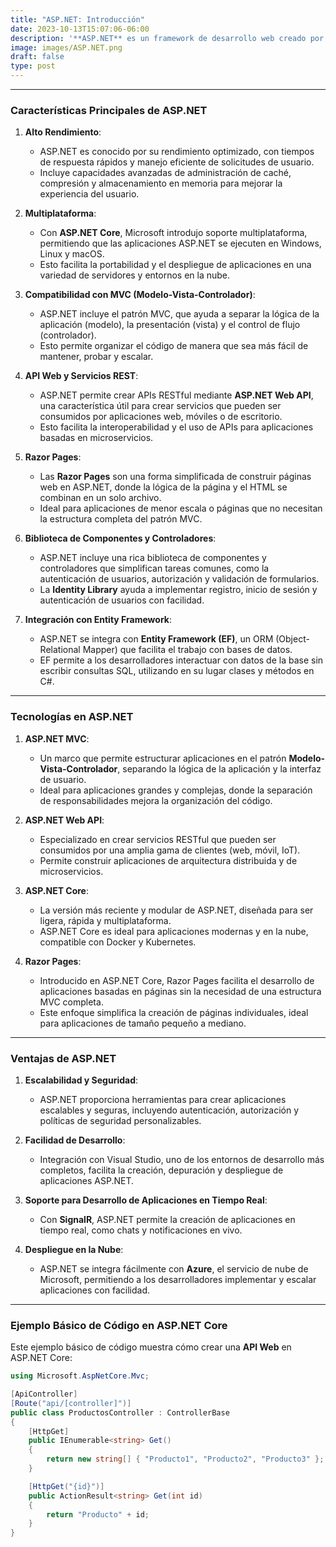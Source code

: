 ```yaml
---
title: "ASP.NET: Introducción"
date: 2023-10-13T15:07:06-06:00
description: '**ASP.NET** es un framework de desarrollo web creado por Microsoft, diseñado para construir aplicaciones web dinámicas, sitios web y servicios. Basado en .NET, ASP.NET permite a los desarrolladores utilizar lenguajes de programación como C# o VB.NET para crear aplicaciones de alto rendimiento que pueden ejecutarse en distintos sistemas operativos.'
image: images/ASP.NET.png
draft: false
type: post
---
```

---

### Características Principales de ASP.NET

1. **Alto Rendimiento**:

   - ASP.NET es conocido por su rendimiento optimizado, con tiempos de respuesta rápidos y manejo eficiente de solicitudes de usuario.
   - Incluye capacidades avanzadas de administración de caché, compresión y almacenamiento en memoria para mejorar la experiencia del usuario.
2. **Multiplataforma**:

   - Con **ASP.NET Core**, Microsoft introdujo soporte multiplataforma, permitiendo que las aplicaciones ASP.NET se ejecuten en Windows, Linux y macOS.
   - Esto facilita la portabilidad y el despliegue de aplicaciones en una variedad de servidores y entornos en la nube.
3. **Compatibilidad con MVC (Modelo-Vista-Controlador)**:

   - ASP.NET incluye el patrón MVC, que ayuda a separar la lógica de la aplicación (modelo), la presentación (vista) y el control de flujo (controlador).
   - Esto permite organizar el código de manera que sea más fácil de mantener, probar y escalar.
4. **API Web y Servicios REST**:

   - ASP.NET permite crear APIs RESTful mediante **ASP.NET Web API**, una característica útil para crear servicios que pueden ser consumidos por aplicaciones web, móviles o de escritorio.
   - Esto facilita la interoperabilidad y el uso de APIs para aplicaciones basadas en microservicios.
5. **Razor Pages**:

   - Las **Razor Pages** son una forma simplificada de construir páginas web en ASP.NET, donde la lógica de la página y el HTML se combinan en un solo archivo.
   - Ideal para aplicaciones de menor escala o páginas que no necesitan la estructura completa del patrón MVC.
6. **Biblioteca de Componentes y Controladores**:

   - ASP.NET incluye una rica biblioteca de componentes y controladores que simplifican tareas comunes, como la autenticación de usuarios, autorización y validación de formularios.
   - La **Identity Library** ayuda a implementar registro, inicio de sesión y autenticación de usuarios con facilidad.
7. **Integración con Entity Framework**:

   - ASP.NET se integra con **Entity Framework (EF)**, un ORM (Object-Relational Mapper) que facilita el trabajo con bases de datos.
   - EF permite a los desarrolladores interactuar con datos de la base sin escribir consultas SQL, utilizando en su lugar clases y métodos en C#.

---

### Tecnologías en ASP.NET

1. **ASP.NET MVC**:

   - Un marco que permite estructurar aplicaciones en el patrón **Modelo-Vista-Controlador**, separando la lógica de la aplicación y la interfaz de usuario.
   - Ideal para aplicaciones grandes y complejas, donde la separación de responsabilidades mejora la organización del código.
2. **ASP.NET Web API**:

   - Especializado en crear servicios RESTful que pueden ser consumidos por una amplia gama de clientes (web, móvil, IoT).
   - Permite construir aplicaciones de arquitectura distribuida y de microservicios.
3. **ASP.NET Core**:

   - La versión más reciente y modular de ASP.NET, diseñada para ser ligera, rápida y multiplataforma.
   - ASP.NET Core es ideal para aplicaciones modernas y en la nube, compatible con Docker y Kubernetes.
4. **Razor Pages**:

   - Introducido en ASP.NET Core, Razor Pages facilita el desarrollo de aplicaciones basadas en páginas sin la necesidad de una estructura MVC completa.
   - Este enfoque simplifica la creación de páginas individuales, ideal para aplicaciones de tamaño pequeño a mediano.

---

### Ventajas de ASP.NET

1. **Escalabilidad y Seguridad**:

   - ASP.NET proporciona herramientas para crear aplicaciones escalables y seguras, incluyendo autenticación, autorización y políticas de seguridad personalizables.
2. **Facilidad de Desarrollo**:

   - Integración con Visual Studio, uno de los entornos de desarrollo más completos, facilita la creación, depuración y despliegue de aplicaciones ASP.NET.
3. **Soporte para Desarrollo de Aplicaciones en Tiempo Real**:

   - Con **SignalR**, ASP.NET permite la creación de aplicaciones en tiempo real, como chats y notificaciones en vivo.
4. **Despliegue en la Nube**:

   - ASP.NET se integra fácilmente con **Azure**, el servicio de nube de Microsoft, permitiendo a los desarrolladores implementar y escalar aplicaciones con facilidad.

---

### Ejemplo Básico de Código en ASP.NET Core

Este ejemplo básico de código muestra cómo crear una **API Web** en ASP.NET Core:

```csharp
using Microsoft.AspNetCore.Mvc;

[ApiController]
[Route("api/[controller]")]
public class ProductosController : ControllerBase
{
    [HttpGet]
    public IEnumerable<string> Get()
    {
        return new string[] { "Producto1", "Producto2", "Producto3" };
    }

    [HttpGet("{id}")]
    public ActionResult<string> Get(int id)
    {
        return "Producto" + id;
    }
}
```
